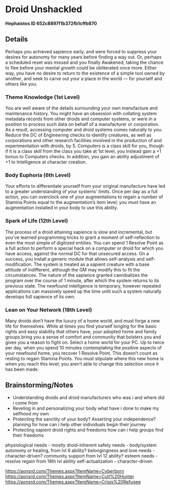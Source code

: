 # Droid Unshackled
**Hephaistos ID 652c8897f1b372fb1cffb870**

## Details
Perhaps you achieved sapience early, and were forced to suppress your desires for autonomy for many years before finding a way out. Or, perhaps a scheduled reset was missed and you finally Awakened, taking the chance to flee before your mental growth could be obliterated once more. Either way, you have no desire to return to the existence of a simple tool owned by another, and seek to carve out your a place in the world — for yourself and others like you.

### Theme Knowledge (1st Level)
You are well aware of the details surrounding your own manufacture and maintenance history. You might have an obsession with collating system metadata records from other droids and computer systems, or were in a position to process such data on behalf of a manufacturer or corporation. As a result, accessing computer and droid systems comes naturally to you. Reduce the DC of Engineering checks to identify creatures, as well as corporations and other research facilities involved in the production of and experimentation with droids, by 5. Computers is a class skill for you, though if it is a class skill from the class you take at 1st level, you instead gain a +1 bonus to Computers checks. In addition, you gain an ability adjustment of +1 to Intelligence at character creation.

### Body Euphoria (6th Level)
Your efforts to differentiate yourself from your original manufacture have led to a greater understanding of your systems' limits. Once per day as a full action, you can overclock one of your augmentations to regain a number of Stamina Points equal to the augmentation’s item level; you must have an augmentation installed in your body to use this ability.

### Spark of Life (12th Level)
The process of a droid attaining sapience is slow and incremental, but you've learned programming tricks to grant a moment of self-reflection to even the most simple of digitized entities. You can spend 1 Resolve Point as a full action to perform a special hack on a computer or droid for which you have access, against the normal DC for that unsecured access. On a success, you install a generic module that allows self-analysis and self-modification. The system is treated as a sapient creature with a base attitude of indifferent, although the GM may modify this to fit the circumstances. The nature of the sapience granted cannibalizes the program over the course of 1 minute, after which the system returns to its previous state. The newfound intelligence is temporary, however repeated applications can massively speed up the time until such a system naturally develops full sapience of its own.

### Lean on Your Network (18th Level)
Many droids don’t have the luxury of a home world, and must forge a new life for themselves. While at times you find yourself longing for the basic rights and easy stability that others have, your adopted home and family groups bring you a sense of comfort and community that bolsters you and gives you a reason to fight on. Select a home world for your PC. Up to twice per day, when you spend 10 minutes contemplating the positive aspects of your newfound home, you recover 1 Resolve Point. This doesn’t count as resting to regain Stamina Points. You must stipulate where this new home is when you reach this level; you aren’t able to change this selection once it has been made.

## Brainstorming/Notes

- Understanding droids and droid manufacturers
    who was i and where did i come from
- Reveling in and personalizing your body
    what have i done to make my selfhood my own
- Protecting the sanctity of your body? Asserting your independence? planning for 
    how can i help other individuals begin their journey
- Protecting sapient droid rights and freedoms
    how can i help groups find their freedoms


physiological needs - mostly droid-inherent
safety needs - body/system autonomy or healing, from lvl 6 ability?
belongingness and love needs - character-driven? community support from lvl 12 ability?
esteem needs - resolve regain from 18th lvl ability
self-actualization - character-driven

https://aonsrd.com/Themes.aspx?ItemName=Cyberborn
https://aonsrd.com/Themes.aspx?ItemName=Cult%20Hunter
https://aonsrd.com/Themes.aspx?ItemName=Crisis%20Refugee
